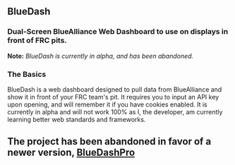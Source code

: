 ## BlueDash
### Dual-Screen BlueAlliance Web Dashboard to use on displays in front of FRC pits.

**Note:** *BlueDash is currently in alpha, and has been abandoned.* 

### The Basics
BlueDash is a web dashboard designed to pull data from BlueAlliance and show it in front of your FRC team's pit. It requires you to input an API key upon opening, and will remember it if you have cookies enabled. It is currently in alpha and will not work 100% as I, the developer, am currently learning better web standards and frameworks.

## The project has been abandoned in favor of a newer version, [BlueDashPro](https://sykeben.github.io/BlueDashPro)
